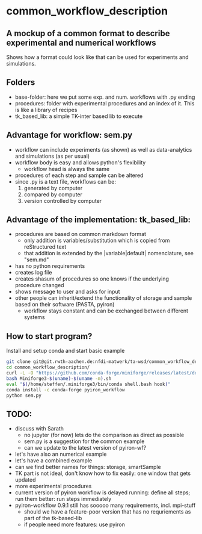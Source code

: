 # common_workflow_description
## A mockup of a common format to describe experimental and numerical workflows

Shows how a format could look like that can be used for experiments and simulations.

## Folders
- base-folder: here we put some exp. and num. workflows with .py ending
- procedures: folder with experimental procedures and an index of it. This is like a library of recipes
- tk_based_lib: a simple TK-inter based lib to execute


## Advantage for workflow: sem.py
- workflow can include experiments (as shown) as well as data-analytics and simulations (as per usual)
- workflow body is easy and allows python's flexibility
  - workflow head is always the same
- procedures of each step and sample can be altered
- since .py is a text file, workflows can be:
  1. generated by computer
  2. compared by computer
  3. version controlled by computer

## Advantage of the implementation: tk_based_lib:
- procedures are based on common markdown format
  - only addition is variables/substitution which is copied from reStructured text
  - that addition is extended by the |variable|default| nomenclature, see "sem.md"
- has no python requirements
- creates log file
- creates shasum of procedures so one knows if the underlying procedure changed
- shows message to user and asks for input
- other people can inherit/extend the functionality of storage and sample based on their software (PASTA, pyiron)
  - workflow stays constant and can be exchanged between different systems

## How to start program?
Install and setup conda and start basic example
``` bash
git clone git@git.rwth-aachen.de:nfdi-matwerk/ta-wsd/common_workflow_description.git
cd common_workflow_description/
curl -L -O "https://github.com/conda-forge/miniforge/releases/latest/download/Miniforge3-$(uname)-$(uname -m).sh"
bash Miniforge3-$(uname)-$(uname -m).sh
eval "$(/home/steffen/.miniforge3/bin/conda shell.bash hook)"
conda install -c conda-forge pyiron_workflow
python sem.py
```

## TODO:
- discuss with Sarath
  - no jupyter (for now) lets do the comparison as direct as possible
  - sem.py is a suggestion for the common example
  - can we update to the latest version of pyiron-wf?
- let's have also an numerical example
- let's have a combined example
- can we find better names for things: storage, smartSample
- TK part is not ideal, don't know how to fix easily: one window that gets updated
- more experimental procedures
- current version of pyiron workflow is delayed running: define all steps; run them
  better: run steps immediately
- pyiron-workflow 0.9.1 still has sooooo many requirements, incl. mpi-stuff
  - should we have a feature-poor version that has no requriements as part of the tk-based-lib
  - if people need more features: use pyiron

